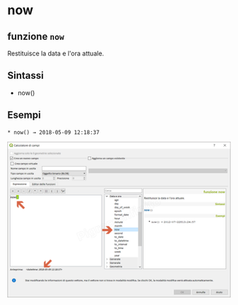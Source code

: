 # now

## funzione `now`

Restituisce la data e l'ora attuale.

## Sintassi

* now\(\)

## Esempi

```text
* now() → 2018-05-09 12:18:37
```

![](../../../.gitbook/assets/now1%20%281%29.png)

